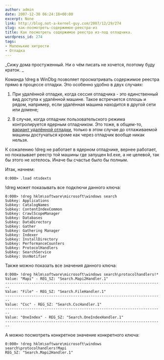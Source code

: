 ```yaml
---
author: admin
date: 2007-12-30 06:24:18+00:00
excerpt: None
link: http://blog.not-a-kernel-guy.com/2007/12/29/274
slug: как-посмотреть-содержимое-реестра-из
title: Как посмотреть содержимое реестра из-под отладчика.
wordpress_id: 274
tags:
- Маленькие хитрости
- Отладка
---
```


_Сижу дома простуженный. Ни о чём писать не хочется, поэтому буду краток. _

Команда !dreg в WinDbg позволяет просматривать содержимое реестра прямо в процессе отладки. Это особенно удобно в двух случаях: 

  1. При удалённой отладке, когда сессия отладчика - это единственный вид доступа к удалённой машине. Такое встречается сплошь и рядом, например, если удалённая машина находится в другой сети или домене; 

  2. В случае, когда отладчик пользовательского режима контролируется ядерным отладчиком. Это тоже, в общем-то, [вариант удалённой отладки](http://www.nynaeve.net/?p=30), только в этом случае до отлаживаемой машины достучаться кроме как через отладчик вообще никак нельзя. 

К сожалению !dreg не работает в ядерном отладчике, вернее работает, но показывает реестр той машины где запущен kd.exe, а не целевой, так бы этого не хотелось. Иначе бы счастье было бы полным. 

Итак, начнем: 

```no-highlight
0:000> .load ntsdexts
```

!dreg может показывать все подключи данного ключа: 

```no-highlight
0:000> !dreg hklm\software\microsoft\windows search
Subkey: Applications
Subkey: CatalogNames
Subkey: ContentIndexCommon
Subkey: CrawlScopeManager
Subkey: Databases
Subkey: DataDirectory
Subkey: Gather
Subkey: Gathering Manager
Subkey: Indexer
Subkey: InstallDirectory
Subkey: PerformanceCounters
Subkey: ProtocolHandlers
Subkey: SearchService
Subkey: UsnNotifier
```

Также можно показать все значения данного ключа:

```no-highlight
0:000> !dreg hklm\software\microsoft\windows search\protocolhandlers!*
Value: "Mapi" - REG_SZ: "Search.Mapi2Handler.1"
------------------------------------------------------------------------
Value: "File" - REG_SZ: "Search.FileHandler.1"
------------------------------------------------------------------------
Value: "Csc" - REG_SZ: "Search.CscHandler.1"
------------------------------------------------------------------------
Value: "OneIndex" - REG_SZ: "Search.OneIndexHandler.1"
------------------------------------------------------------------------
```

А можно посмотреть конкретное значение конкретного ключа: 

```no-highlight
0:000> !dreg hklm\software\microsoft\windows search\protocolhandlers!Mapi
REG_SZ: "Search.Mapi2Handler.1"
```
